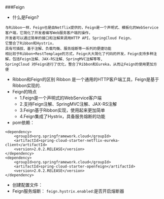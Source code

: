 ###Feign
* 什么是Feign?
```
与Ribbon一样，Feign也是由Netflix提供的，Feign是一个声明式、模板化的WebService客户端，它简化了开发者编写Web服务客户端的操作，
开发者可以通过简单的接口和注解来调用HTTP API，SpringCloud Feign，
它整合了Ribbon和Hystrix，
具有可插拔、基于注解、负载均衡、服务熔断等一系列的便捷功能
相比较于Ribbon+RestTemplage的方式，Feign大大简化了代码的开发，Feign支持多种注解，包括Feign注解、JAX-RS注解、SpringMVC注解等等,
SpringCloud 对Feign进行了优化，整合了Ribbon和Eureka，从而让Feign的使用更加方便
```
* Ribbon和Feign的区别
Ribbon 是一个通用的HTTP客户端工具，Feign是基于Ribbon实现的.
* Feign的特点
  * 1.Feign是一个声明式的WebService客户端
  * 2.支持Feign注解、SpringMVC注解、JAX-RS注解
  * 3.Feign基于Ribbon实现，使用起来更加简单
  * 4.Feign集成了Hystrix，具备服务熔断的功能
* pom依赖：
```
<dependency>
    <groupId>org.springframework.cloud</groupId>
    <artifactId>spring-cloud-starter-netflix-eureka-client</artifactId>
    <version>2.0.2.RELEASE</version>
</dependency>
<dependency>
    <groupId>org.springframework.cloud</groupId>
    <artifactId>spring-cloud-starter-openfeign</artifactId>
    <version>2.0.2.RELEASE</version>
</dependency>
```
* 创建配置文件：
* Feign服务熔断：
``feign.hystrix.enabled``:是否开启熔断器
